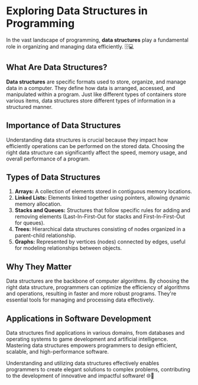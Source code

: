 # Exploring Data Structures in Programming

In the vast landscape of programming, **data structures** play a fundamental role in organizing and managing data efficiently. 🗄️💻

## What Are Data Structures?

**Data structures** are specific formats used to store, organize, and manage data in a computer. They define how data is arranged, accessed, and manipulated within a program. Just like different types of containers store various items, data structures store different types of information in a structured manner.

## Importance of Data Structures

Understanding data structures is crucial because they impact how efficiently operations can be performed on the stored data. Choosing the right data structure can significantly affect the speed, memory usage, and overall performance of a program.

## Types of Data Structures

1. **Arrays:** A collection of elements stored in contiguous memory locations.
2. **Linked Lists:** Elements linked together using pointers, allowing dynamic memory allocation.
3. **Stacks and Queues:** Structures that follow specific rules for adding and removing elements (Last-In-First-Out for stacks and First-In-First-Out for queues).
4. **Trees:** Hierarchical data structures consisting of nodes organized in a parent-child relationship.
5. **Graphs:** Represented by vertices (nodes) connected by edges, useful for modeling relationships between objects.

## Why They Matter

Data structures are the backbone of computer algorithms. By choosing the right data structure, programmers can optimize the efficiency of algorithms and operations, resulting in faster and more robust programs. They're essential tools for managing and processing data effectively.

## Applications in Software Development

Data structures find applications in various domains, from databases and operating systems to game development and artificial intelligence. Mastering data structures empowers programmers to design efficient, scalable, and high-performance software.

Understanding and utilizing data structures effectively enables programmers to create elegant solutions to complex problems, contributing to the development of innovative and impactful software! 🌐🚀
